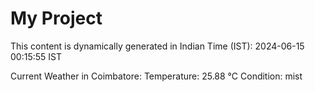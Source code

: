 # My Project

This content is dynamically generated in Indian Time (IST): 2024-06-15 00:15:55 IST


Current Weather in Coimbatore:
Temperature: 25.88 °C
Condition: mist
